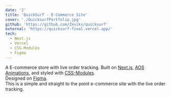 ```yaml
---
date: '2'
title: 'QuickSurf - E-Commerce Site'
cover: './QuicksurfPortfolio.jpg'
github: 'https://github.com/Zeviks/quicksurf'
external: 'https://quicksurf-final.vercel.app/'
tech:
  - Next.js
  - Vercel
  - CSS-Modules
  - Figma
---
```


A E-commerce store with live order tracking. Built on [Next.js](), [AOS Animations](), and styled with [CSS-Modules]().
</br>Designed on [Figma]().</br> This is a simple and straight to the point e-commerce site with the live order tracking.
